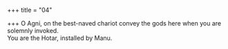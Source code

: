 +++
title = "04"

+++
O Agni, on the best-naved chariot convey the gods here when you are  solemnly invoked.  
You are the Hotar, installed by Manu.  